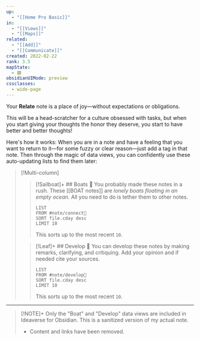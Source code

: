 ```yaml
---
up:
  - "[[Home Pro Basic]]"
in:
  - "[[Views]]"
  - "[[Maps]]"
related:
  - "[[Add]]"
  - "[[Communicate]]"
created: 2022-02-22
rank: 3.5
mapState:
  - 🟩
obsidianUIMode: preview
cssclasses:
  - wide-page
---
```

Your **Relate** note is a place of joy—without expectations or obligations.

This will be a head-scratcher for a culture obsessed with tasks, but when you start giving your thoughts the honor they deserve, you start to have better and better thoughts!

Here's how it works: When you are in a note and have a feeling that you want to return to it—for some fuzzy or clear reason—just add a tag in that note. Then through the magic of data views, you can confidently use these auto-updating lists to find them later:

> [!Multi-column] 
> 
> > [!Sailboat]+ ## Boats 🚤
> > You probably made these notes in a rush. These [[BOAT notes]] are *lonely boats floating in an empty ocean*. All you need to do is tether them to other notes.
> > 
> > ```dataview
> > LIST
> > FROM #note/connect🚤  
> > SORT file.cday desc
> > LIMIT 10
> > ```
> > This sorts up to the most recent `10`.
> > 
> 
> > [!Leaf]+ ## Develop 🍃
> > You can develop these notes by making remarks, clarifying, and critiquing. Add your opinion and if needed cite your sources.
> > 
> > ```dataview
> > LIST
> > FROM #note/develop🍃 
> > SORT file.cday desc
> > LIMIT 10
> > ```
> > This sorts up to the most recent `10`.
> > 

---

> [!NOTE]+  Only the "Boat" and "Develop" data views are included in Ideaverse for Obsidian.
> This is a sanitized version of my actual note. 
> 
> - Content and links have been removed.
